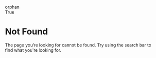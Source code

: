 orphan  
True

# Not Found

The page you're looking for cannot be found. Try using the search bar to find
what you're looking for.
